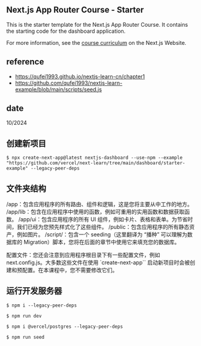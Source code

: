 ## Next.js App Router Course - Starter

This is the starter template for the Next.js App Router Course. It contains the starting code for the dashboard application.

For more information, see the [course curriculum](https://nextjs.org/learn) on the Next.js Website.

## reference 

- https://qufei1993.github.io/nextjs-learn-cn/chapter1
- https://github.com/qufei1993/nextjs-learn-example/blob/main/scripts/seed.js
  

## date

10/2024

## 创建新项目

	$ npx create-next-app@latest nextjs-dashboard --use-npm --example "https://github.com/vercel/next-learn/tree/main/dashboard/starter-example" --legacy-peer-deps

## 文件夹结构

/app：包含应用程序的所有路由、组件和逻辑，这是您将主要从中工作的地方。
/app/lib：包含在应用程序中使用的函数，例如可重用的实用函数和数据获取函数。
/app/ui：包含应用程序的所有 UI 组件，例如卡片、表格和表单。为节省时间，我们已经为您预先样式化了这些组件。
/public：包含应用程序的所有静态资产，例如图片。
/script/：包含一个 seeding（这里翻译为 “播种” 可以理解为数据库的 Migration）脚本，您将在后面的章节中使用它来填充您的数据库。

配置文件：您还会注意到应用程序根目录下有一些配置文件，例如 next.config.js。大多数这些文件在使用 `create-next-app`` 启动新项目时会被创建和预配置。在本课程中，您不需要修改它们。

## 运行开发服务器

	$ npm i --legacy-peer-deps

	$ npm run dev

	$ npm i @vercel/postgres --legacy-peer-deps

	$ npm run seed
